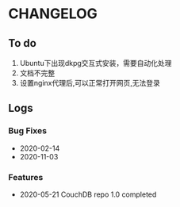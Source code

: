 # CHANGELOG

## To do

1. Ubuntu下出现dkpg交互式安装，需要自动化处理
2. 文档不完整
3. 设置nginx代理后,可以正常打开网页,无法登录

## Logs

### Bug Fixes

* 2020-02-14  
* 2020-11-03

### Features

* 2020-05-21  CouchDB repo 1.0 completed

